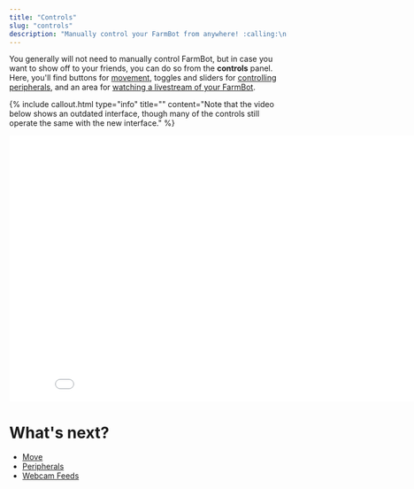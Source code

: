 ```yaml
---
title: "Controls"
slug: "controls"
description: "Manually control your FarmBot from anywhere! :calling:\n[Open this panel in the app](https://my.farm.bot/app/designer/controls)"
---
```


You generally will not need to manually control FarmBot, but in case you want to show off to your friends, you can do so from the **controls** panel. Here, you'll find buttons for [movement](controls/move.md), toggles and sliders for [controlling peripherals](controls/peripherals.md), and an area for [watching a livestream of your FarmBot](controls/webcam-feeds.md).

{%
include callout.html
type="info"
title=""
content="Note that the video below shows an outdated interface, though many of the controls still operate the same with the new interface."
%}

<iframe class="embedly-embed" src="//cdn.embedly.com/widgets/media.html?url=http%3A%2F%2Fwww.youtube.com%2Fwatch%3Fv%3DQb_acc0wdJU&src=http%3A%2F%2Fwww.youtube.com%2Fembed%2FQb_acc0wdJU&type=text%2Fhtml&key=f2aa6fc3595946d0afc3d76cbbd25dc3&schema=youtube" width="854" height="480" scrolling="no" frameborder="0" allow="autoplay; fullscreen" allowfullscreen="true"></iframe>


# What's next?

 * [Move](controls/move.md)
 * [Peripherals](controls/peripherals.md)
 * [Webcam Feeds](controls/webcam-feeds.md)

